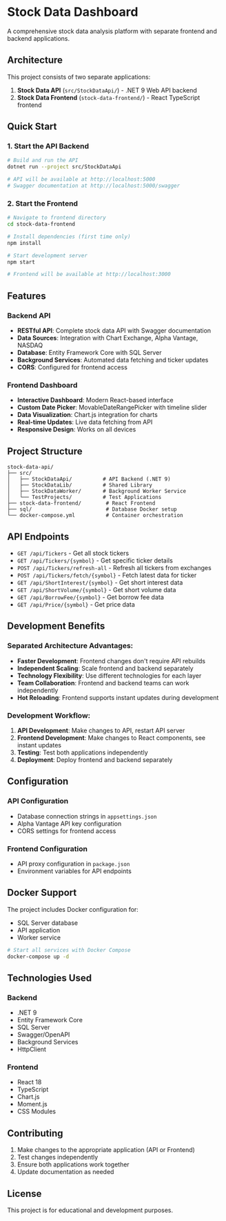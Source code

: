 # Stock Data Dashboard

A comprehensive stock data analysis platform with separate frontend and backend applications.

## Architecture

This project consists of two separate applications:

1. **Stock Data API** (`src/StockDataApi/`) - .NET 9 Web API backend
2. **Stock Data Frontend** (`stock-data-frontend/`) - React TypeScript frontend

## Quick Start

### 1. Start the API Backend

```bash
# Build and run the API
dotnet run --project src/StockDataApi

# API will be available at http://localhost:5000
# Swagger documentation at http://localhost:5000/swagger
```

### 2. Start the Frontend

```bash
# Navigate to frontend directory
cd stock-data-frontend

# Install dependencies (first time only)
npm install

# Start development server
npm start

# Frontend will be available at http://localhost:3000
```

## Features

### Backend API
- **RESTful API**: Complete stock data API with Swagger documentation
- **Data Sources**: Integration with Chart Exchange, Alpha Vantage, NASDAQ
- **Database**: Entity Framework Core with SQL Server
- **Background Services**: Automated data fetching and ticker updates
- **CORS**: Configured for frontend access

### Frontend Dashboard
- **Interactive Dashboard**: Modern React-based interface
- **Custom Date Picker**: MovableDateRangePicker with timeline slider
- **Data Visualization**: Chart.js integration for charts
- **Real-time Updates**: Live data fetching from API
- **Responsive Design**: Works on all devices

## Project Structure

```
stock-data-api/
├── src/
│   ├── StockDataApi/          # API Backend (.NET 9)
│   ├── StockDataLib/          # Shared Library
│   ├── StockDataWorker/       # Background Worker Service
│   └── TestProjects/          # Test Applications
├── stock-data-frontend/        # React Frontend
├── sql/                        # Database Docker setup
└── docker-compose.yml          # Container orchestration
```

## API Endpoints

- `GET /api/Tickers` - Get all stock tickers
- `GET /api/Tickers/{symbol}` - Get specific ticker details
- `POST /api/Tickers/refresh-all` - Refresh all tickers from exchanges
- `POST /api/Tickers/fetch/{symbol}` - Fetch latest data for ticker
- `GET /api/ShortInterest/{symbol}` - Get short interest data
- `GET /api/ShortVolume/{symbol}` - Get short volume data
- `GET /api/BorrowFee/{symbol}` - Get borrow fee data
- `GET /api/Price/{symbol}` - Get price data

## Development Benefits

### Separated Architecture Advantages:
- **Faster Development**: Frontend changes don't require API rebuilds
- **Independent Scaling**: Scale frontend and backend separately
- **Technology Flexibility**: Use different technologies for each layer
- **Team Collaboration**: Frontend and backend teams can work independently
- **Hot Reloading**: Frontend supports instant updates during development

### Development Workflow:
1. **API Development**: Make changes to API, restart API server
2. **Frontend Development**: Make changes to React components, see instant updates
3. **Testing**: Test both applications independently
4. **Deployment**: Deploy frontend and backend separately

## Configuration

### API Configuration
- Database connection strings in `appsettings.json`
- Alpha Vantage API key configuration
- CORS settings for frontend access

### Frontend Configuration
- API proxy configuration in `package.json`
- Environment variables for API endpoints

## Docker Support

The project includes Docker configuration for:
- SQL Server database
- API application
- Worker service

```bash
# Start all services with Docker Compose
docker-compose up -d
```

## Technologies Used

### Backend
- .NET 9
- Entity Framework Core
- SQL Server
- Swagger/OpenAPI
- Background Services
- HttpClient

### Frontend
- React 18
- TypeScript
- Chart.js
- Moment.js
- CSS Modules

## Contributing

1. Make changes to the appropriate application (API or Frontend)
2. Test changes independently
3. Ensure both applications work together
4. Update documentation as needed

## License

This project is for educational and development purposes.
